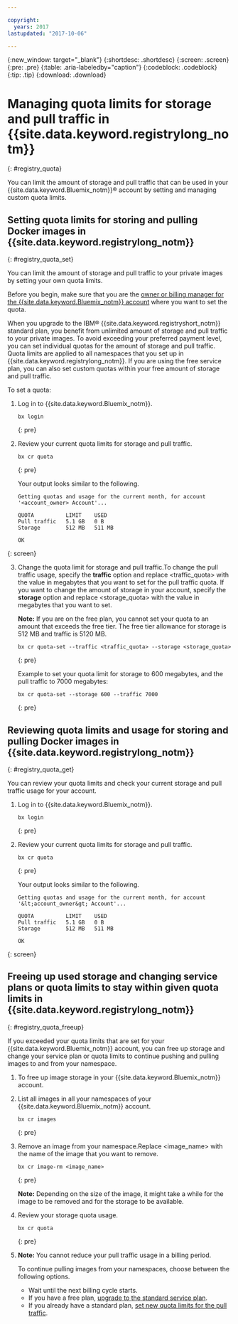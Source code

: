 ```yaml
---

copyright:
  years: 2017
lastupdated: "2017-10-06"

---
```


{:new_window: target="_blank"}
{:shortdesc: .shortdesc}
{:screen: .screen}
{:pre: .pre}
{:table: .aria-labeledby="caption"}
{:codeblock: .codeblock}
{:tip: .tip} 
{:download: .download}


# Managing quota limits for storage and pull traffic in {{site.data.keyword.registrylong_notm}}
{: #registry_quota}

You can limit the amount of storage and pull traffic that can be used in your {{site.data.keyword.Bluemix_notm}}® account by setting and managing custom quota limits.

## Setting quota limits for storing and pulling Docker images in {{site.data.keyword.registrylong_notm}}
{: #registry_quota_set}

You can limit the amount of storage and pull traffic to your private images by setting your own quota limits.

Before you begin, make sure that you are the [owner or billing manager for the {{site.data.keyword.Bluemix_notm}} account](../../iam/users_roles.html#userroles) where you want to set the quota.

When you upgrade to the IBM® {{site.data.keyword.registryshort_notm}} standard plan, you benefit from unlimited amount of storage and pull traffic to your private images. To avoid exceeding your preferred payment level, you can set individual quotas for the amount of storage and pull traffic. Quota limits are applied to all namespaces that you set up in {{site.data.keyword.registrylong_notm}}. If you are using the free service plan, you can also set custom quotas within your free amount of storage and pull traffic.

To set a quota:

1.  Log in to {{site.data.keyword.Bluemix_notm}}.

    ```
    bx login
    ```
     {: pre}

2.  Review your current quota limits for storage and pull traffic.

    ```
    bx cr quota
    ```
     {: pre}

    Your output looks similar to the following.

    ```
    Getting quotas and usage for the current month, for account '<account_owner> Account'...
    
    QUOTA          LIMIT    USED   
    Pull traffic   5.1 GB   0 B   
    Storage        512 MB   511 MB   
    
    OK
    ```
{: screen}

3.  Change the quota limit for storage and pull traffic.To change the pull traffic usage, specify the **traffic** option and replace &lt;traffic_quota&gt; with the value in megabytes that you want to set for the pull traffic quota. If you want to change the amount of storage in your account, specify the **storage** option and replace &lt;storage_quota&gt; with the value in megabytes that you want to set.

    **Note:** If you are on the free plan, you cannot set your quota to an amount that exceeds the free tier. The free tier allowance for storage is 512 MB and traffic is 5120 MB.

    ```
    bx cr quota-set --traffic <traffic_quota> --storage <storage_quota>
    ```
    {: pre}

    Example to set your quota limit for storage to 600 megabytes, and the pull traffic to 7000 megabytes:

    ```
    bx cr quota-set --storage 600 --traffic 7000
    ```
    {: pre}


## Reviewing quota limits and usage for storing and pulling Docker images in {{site.data.keyword.registrylong_notm}}
{: #registry_quota_get}

You can review your quota limits and check your current storage and pull traffic usage for your account.

1.  Log in to {{site.data.keyword.Bluemix_notm}}.

    ```
    bx login
    ```
     {: pre}

2.  Review your current quota limits for storage and pull traffic.

    ```
    bx cr quota
    ```
     {: pre}

    Your output looks similar to the following.

    ```
    Getting quotas and usage for the current month, for account '&lt;account_owner&gt; Account'...
    
    QUOTA          LIMIT    USED   
    Pull traffic   5.1 GB   0 B   
    Storage        512 MB   511 MB   
    
    OK
    ```
{: screen}


## Freeing up used storage and changing service plans or quota limits to stay within given quota limits in {{site.data.keyword.registrylong_notm}}
{: #registry_quota_freeup}

If you exceeded your quota limits that are set for your {{site.data.keyword.Bluemix_notm}} account, you can free up storage and change your service plan or quota limits to continue pushing and pulling images to and from your namespace.

1.  To free up image storage in your {{site.data.keyword.Bluemix_notm}} account.
2.  List all images in all your namespaces of your {{site.data.keyword.Bluemix_notm}} account.

    ```
    bx cr images
    ```
    {: pre}

3.  Remove an image from your namespace.Replace &lt;image_name&gt; with the name of the image that you want to remove.

    ```
    bx cr image-rm <image_name>
    ```
    {: pre}

    **Note:** Depending on the size of the image, it might take a while for the image to be removed and for the storage to be available.

4.  Review your storage quota usage.

    ```
    bx cr quota
    ```
     {: pre}

5.  **Note:** You cannot reduce your pull traffic usage in a billing period.

    To continue pulling images from your namespaces, choose between the following options.

    -   Wait until the next billing cycle starts.
    -   If you have a free plan, [upgrade to the standard service plan](registry_overview.html#registry_plan_upgrade).
    -   If you already have a standard plan, [set new quota limits for the pull traffic](#registry_quota_set).

